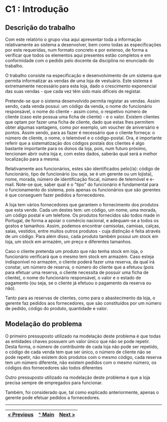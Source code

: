 # C1 : Introdução


## Descrição do trabalho

Com este relatório o grupo visa aqui apresentar toda a informação relativamente ao sistema a desenvolver, bem como todas as especificações por este requeridas, num formato concreto e por extenso, de forma a verificar que todos os elementos aqui presentes estão completos e em conformidade com o pedido pelo docente da disciplina no enunciado do trabalho.

O trabalho consiste na especificação e desenvolvimento de um sistema que permita informatizar as vendas de uma loja de vestuário. Este sistema é extremamente necessário para esta loja, dado o crescimento exponencial das suas vendas - que cada vez têm sido mais difíceis de registar. 

Pretende-se que o sistema desenvolvido permita registar as vendas. Assim sendo, cada venda possui: um código da venda, o nome do funcionário responsável, o nome do cliente - assim como, o respetivo número de cliente (caso este possua uma ficha de cliente) - e o valor. Existem clientes que optam por fazer uma ficha de cliente, dado que estas lhes permitem obter algumas vantagens, como por exemplo, um voucher de aniversário e pontos. Assim sendo, para as fazer é necessário que o cliente forneça: o número de cliente, o nome, o telemóvel e o código-postal. Ora, é importante referir que a sistematização dos códigos postais dos clientes é algo bastante importante para os donos da loja, pois, num futuro próximo, tencionam abrir outra loja e, com estes dados, saberão qual será a melhor localização para a mesma. 

Relativamente aos funcionários, estes são identificados pelo(/a): código de funcionário, tipo de funcionário (ou seja, se é um gerente ou um lojista), nome, morada, número de identificação fiscal, número de telemóvel e e-mail. Note-se que, saber qual é o "tipo" do funcionário é fundamental para o funcionamento do sistema, pois apenas os funcionários que são gerentes é que conseguem fazer pedidos a fornecedores.

A loja tem vários fornecedores que garantem o fornecimento dos produtos que esta vende. Cada um destes tem: um código, um nome, uma morada, um código postal e um telefone. Os produtos fornecidos são todos made in Portugal, de forma a apoiar o comércio nacional, e adequam-se a todos os gostos e tamanhos. Assim, podemos encontrar camisolas, camisas, calças, saias, vestidos, entre muitos outros produtos - cuja distinção é feita através de um código. Para além disso, cada produto também possui um stock em loja, um stock em armazém, um preço e diferentes tamanhos. 

Caso o cliente pretenda um produto que não tenha stock em loja, o funcionário verificará que o mesmo tem stock em armazém. Caso esteja indisponível no armazém, o cliente poderá fazer uma reserva, da qual irá constar, um número de reserva, o número do cliente que a efetuou (pois para efetuar uma reserva, o cliente necessita de possuir uma ficha de cliente), o nome do funcionário responsável, o valor e o estado de pagamento (ou seja, se o cliente já efetuou o pagamento da reserva ou não).

Tanto para as reservas de clientes, como para o abastecimento da loja, o gerente faz pedidos aos fornecedores, que são constituídos por um número de pedido, código do produto, quantidade e valor. 

## Modelação do problema

O primeiro pressuposto utilizado na modelação deste problema é que todas as entidades chaves possuem um valor único que não se pode repetir. Desta forma, o número de contribuinte de cada loja não pode ser repetido, o código de cada venda tem que ser único, o número de cliente não se pode repetir, não existem dois produtos com o mesmo código, cada reserva tem um número diferente, não existem pedidos com o mesmo número, os códigos dos fornecedores são todos diferentes

Outro pressuposto utilizado na modelação deste problema é que a loja precisa sempre de empregados para funcionar.

Também, foi considerado que, tal como explicado anteriormente, apenas o gerente pode efetuar pedidos a fornecedores. 


---
[< Previous](REI00.md) | [^ Main](https://github.com/leonorVicente/tcm21-sibd-g10/) | [Next >](REI02.md)
:--- | :---: | ---: 

